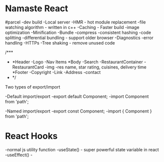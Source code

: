 # Namaste React

#parcel
-dev build
-Local server
-HMR - hot module replacement
-file watching algorithm - written in c++
-Caching - Faster build
-image optimization
-Minification
-Bundle
-compress
-consistent hashing
-code splitting
-differential bundling - support older browser
-Diagnostics
-error handling
-HTTPs
-Tree shaking - remove unused code

/\*\*\*

- *Header
  -Logo
  -Nav Items
  *Body
  -Search
  -RestaurantContainer
  -RestaurantCard
  -img
  -res name, star rating, cuisines, delivery time
  \*Footer
  -Copyright
  -Link
  -Address
  -contact
- \*/

Two types of export/import

-Default import/export
-export default Component;
-import Component from 'path';

-Named import/export
-export const Component;
-import { Component } from 'path';

# React Hooks

-normal js utility function
-useState() - super powerful state variable in react
-useEffect() -
